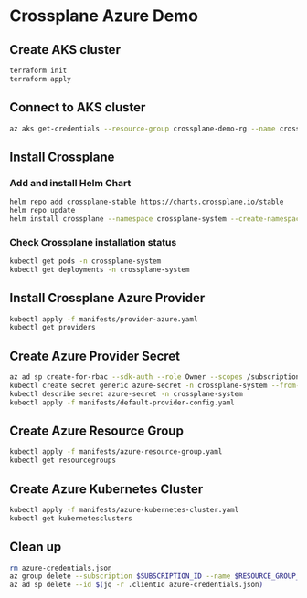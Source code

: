 # Crossplane Azure Demo
## Create AKS cluster
```bash
terraform init
terraform apply
```

## Connect to AKS cluster
```bash
az aks get-credentials --resource-group crossplane-demo-rg --name crossplane-demo-aks
```

## Install Crossplane
### Add and install Helm Chart
```bash
helm repo add crossplane-stable https://charts.crossplane.io/stable
helm repo update
helm install crossplane --namespace crossplane-system --create-namespace crossplane-stable/crossplane
```

### Check Crossplane installation status
```bash
kubectl get pods -n crossplane-system
kubectl get deployments -n crossplane-system
```

## Install Crossplane Azure Provider
```bash
kubectl apply -f manifests/provider-azure.yaml
kubectl get providers
```

## Create Azure Provider Secret
```bash
az ad sp create-for-rbac --sdk-auth --role Owner --scopes /subscriptions/$SUBSCRIPTION_ID | tee azure-credentials.json
kubectl create secret generic azure-secret -n crossplane-system --from-file=creds=./azure-credentials.json
kubectl describe secret azure-secret -n crossplane-system
kubectl apply -f manifests/default-provider-config.yaml
```

## Create Azure Resource Group
```bash
kubectl apply -f manifests/azure-resource-group.yaml
kubectl get resourcegroups
```

## Create Azure Kubernetes Cluster
```bash
kubectl apply -f manifests/azure-kubernetes-cluster.yaml
kubectl get kubernetesclusters
```

## Clean up
```bash
rm azure-credentials.json
az group delete --subscription $SUBSCRIPTION_ID --name $RESOURCE_GROUP_NAME --yes
az ad sp delete --id $(jq -r .clientId azure-credentials.json)
```
